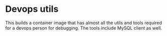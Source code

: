 # Devops utils
This builds a container image that has almost all the utils and tools required for a devops person for debugging.
The tools include MySQL client as well.

